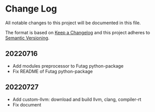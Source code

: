 
# Change Log
All notable changes to this project will be documented in this file.
 
The format is based on [Keep a Changelog](http://keepachangelog.com/)
and this project adheres to [Semantic Versioning](http://semver.org/).

## 20220716
- Add modules preprocessor to Futag python-package
- Fix README of Futag python-package

## 20220727
- Add custom-llvm: download and build llvm, clang, compiler-rt
- Fix document